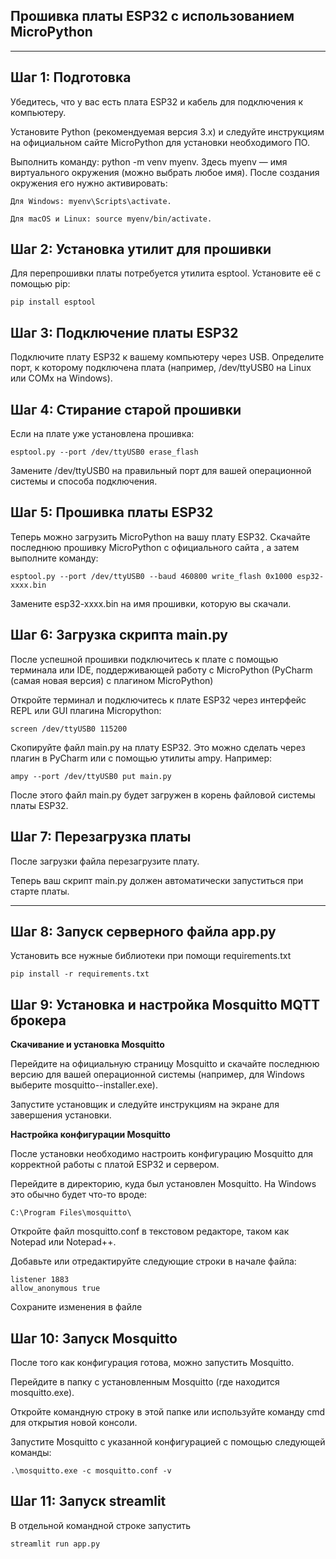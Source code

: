 
Прошивка платы ESP32 с использованием MicroPython
-----
-----
Шаг 1: Подготовка
-----

Убедитесь, что у вас есть плата ESP32 и кабель для подключения к компьютеру.

Установите Python (рекомендуемая версия 3.x) и следуйте инструкциям на официальном сайте MicroPython
 для установки необходимого ПО.

Выполнить команду: python -m venv myenv. Здесь myenv — имя виртуального окружения (можно выбрать любое имя).
После создания окружения его нужно активировать:
```
Для Windows: myenv\Scripts\activate.

Для macOS и Linux: source myenv/bin/activate.
```
Шаг 2: Установка утилит для прошивки
-----
Для перепрошивки платы потребуется утилита esptool. Установите её с помощью pip:
```
pip install esptool
```
Шаг 3: Подключение платы ESP32
-----
Подключите плату ESP32 к вашему компьютеру через USB. Определите порт, к которому подключена плата (например, /dev/ttyUSB0 на Linux или COMx на Windows).

Шаг 4: Стирание старой прошивки 
-----
Если на плате уже установлена прошивка:
```
esptool.py --port /dev/ttyUSB0 erase_flash
```

Замените /dev/ttyUSB0 на правильный порт для вашей операционной системы и способа подключения.

Шаг 5: Прошивка платы ESP32
-----

Теперь можно загрузить MicroPython на вашу плату ESP32. Скачайте последнюю прошивку MicroPython с официального сайта
, а затем выполните команду:
```
esptool.py --port /dev/ttyUSB0 --baud 460800 write_flash 0x1000 esp32-xxxx.bin
```

Замените esp32-xxxx.bin на имя прошивки, которую вы скачали.

Шаг 6: Загрузка скрипта main.py
-----
После успешной прошивки подключитесь к плате с помощью терминала или IDE, поддерживающей работу с MicroPython (PyCharm (самая новая версия) с плагином MicroPython)

Откройте терминал и подключитесь к плате ESP32 через интерфейс REPL или GUI плагина Micropython:
```
screen /dev/ttyUSB0 115200
```

Скопируйте файл main.py на плату ESP32. Это можно сделать через плагин в PyCharm или с помощью утилиты ampy. Например:
```
ampy --port /dev/ttyUSB0 put main.py
```

После этого файл main.py будет загружен в корень файловой системы платы ESP32.

Шаг 7: Перезагрузка платы
-----
После загрузки файла перезагрузите плату.

Теперь ваш скрипт main.py должен автоматически запуститься при старте платы.

---
Шаг 8: Запуск серверного файла app.py
---
Установить все нужные библиотеки при помощи requirements.txt
```
pip install -r requirements.txt
```

Шаг 9: Установка и настройка Mosquitto MQTT брокера
---
**Скачивание и установка Mosquitto**

Перейдите на официальную страницу Mosquitto
 и скачайте последнюю версию для вашей операционной системы (например, для Windows выберите mosquitto-<version>-installer.exe).

Запустите установщик и следуйте инструкциям на экране для завершения установки.

**Настройка конфигурации Mosquitto**

После установки необходимо настроить конфигурацию Mosquitto для корректной работы с платой ESP32 и сервером.

Перейдите в директорию, куда был установлен Mosquitto. На Windows это обычно будет что-то вроде:

~~~
C:\Program Files\mosquitto\
~~~

Откройте файл mosquitto.conf в текстовом редакторе, таком как Notepad или Notepad++.

Добавьте или отредактируйте следующие строки в начале файла:
```
listener 1883
allow_anonymous true
```
Сохраните изменения в файле

Шаг 10: Запуск Mosquitto
---
После того как конфигурация готова, можно запустить Mosquitto.

Перейдите в папку с установленным Mosquitto (где находится mosquitto.exe).

Откройте командную строку в этой папке или используйте команду cmd для открытия новой консоли.

Запустите Mosquitto с указанной конфигурацией с помощью следующей команды:

~~~
.\mosquitto.exe -c mosquitto.conf -v
~~~

Шаг 11: Запуск streamlit
---
В отдельной командной строке запустить 
```
streamlit run app.py
```

